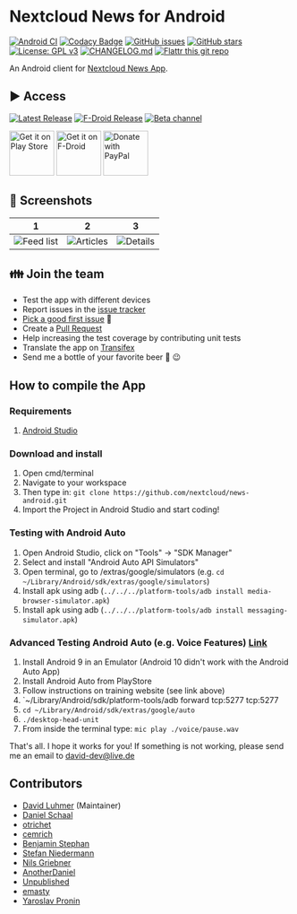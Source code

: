 # Nextcloud News for Android

[![Android CI](https://github.com/nextcloud/news-android/workflows/Android%20CI/badge.svg)](https://github.com/nextcloud/news-android/actions)
[![Codacy Badge](https://api.codacy.com/project/badge/Grade/2bb65782750445c99e80dab29f6701a6)](https://www.codacy.com/app/Nextcloud/news-android?utm_source=github.com&amp;utm_medium=referral&amp;utm_content=nextcloud/news-android&amp;utm_campaign=Badge_Grade)
[![GitHub issues](https://img.shields.io/github/issues/nextcloud/news-android.svg)](https://github.com/nextcloud/news-android/issues)
[![GitHub stars](https://img.shields.io/github/stars/nextcloud/news-android.svg)](https://github.com/nextcloud/news-android/stargazers)
[![License: GPL v3](https://img.shields.io/badge/License-GPL%20v3-blue.svg)](https://www.gnu.org/licenses/gpl-3.0)
[![CHANGELOG.md](https://img.shields.io/badge/Changelog-CHANGELOG.md-informational)](CHANGELOG.md)
[![Flattr this git repo](https://img.shields.io/badge/Flattr-Donate-success)](https://flattr.com/submit/auto?user_id=david-dev&url=https://github.com/owncloud/News-Android-App&title=News-Android-App&language=JAVA&tags=github&category=software)

An Android client for [Nextcloud News App](https://github.com/nextcloud/news/).

## ▶️ Access

[![Latest Release](https://img.shields.io/github/v/tag/nextcloud/news-android?label=latest+release&sort=semver)](https://github.com/nextcloud/news-android/releases)
[![F-Droid Release](https://img.shields.io/f-droid/v/de.luhmer.owncloudnewsreader)](https://f-droid.org/de/packages/de.luhmer.owncloudnewsreader/)
[![Beta channel](https://img.shields.io/badge/Play%0DStore-Beta%0Dchannel-informational)](https://play.google.com/apps/testing/de.luhmer.owncloudnewsreader)

[<img src="https://play.google.com/intl/en_us/badges/images/generic/en_badge_web_generic.png"
      alt="Get it on Play Store"
      height="80">](https://play.google.com/store/apps/details?id=de.luhmer.owncloudnewsreader&pcampaignid=MKT-Other-global-all-co-prtnr-py-PartBadge-Mar2515-1)
[<img src="https://f-droid.org/badge/get-it-on.png"
      alt="Get it on F-Droid"
      height="80">](https://f-droid.org/app/de.luhmer.owncloudnewsreader)
[<img src="https://raw.githubusercontent.com/stefan-niedermann/paypal-donate-button/master/paypal-donate-button.png"
      alt="Donate with PayPal"
      height="80">](https://www.paypal.com/donate?hosted_button_id=5TJ6LTEVTDF5J)


## 👀 Screenshots

| 1 | 2 | 3 |
| --- | --- | --- |
| ![Feed list](https://raw.githubusercontent.com/nextcloud/news-android/master/fastlane/metadata/android/en-US/images/phoneScreenshots/1_en-US.png) | ![Articles](https://raw.githubusercontent.com/nextcloud/news-android/master/fastlane/metadata/android/en-US/images/phoneScreenshots/2_en-US.png) | ![Details](https://raw.githubusercontent.com/nextcloud/news-android/master/fastlane/metadata/android/en-US/images/phoneScreenshots/4_en-US.png) |

## 👪 Join the team
* Test the app with different devices
* Report issues in the [issue tracker](https://github.com/nextcloud/news-android/issues)
* [Pick a good first issue](https://github.com/nextcloud/news-android/labels/good%20first%20issue) :notebook:
* Create a [Pull Request](https://opensource.guide/how-to-contribute/#opening-a-pull-request)
* Help increasing the test coverage by contributing unit tests
* Translate the app on [Transifex](https://app.transifex.com/nextcloud/nextcloud/)
* Send me a bottle of your favorite beer :beers: :wink:

## How to compile the App

### Requirements

1. [Android Studio](https://developer.android.com/studio/)

### Download and install

1. Open cmd/terminal
2. Navigate to your workspace
3. Then type in: `git clone https://github.com/nextcloud/news-android.git`
4. Import the Project in Android Studio and start coding!
   
### Testing with Android Auto

1. Open Android Studio, click on "Tools" -> "SDK Manager"
2. Select and install "Android Auto API Simulators"
3. Open terminal, go to <android-sdk>/extras/google/simulators (e.g. `cd ~/Library/Android/sdk/extras/google/simulators`)
4. Install apk using adb (`../../../platform-tools/adb install media-browser-simulator.apk`)
5. Install apk using adb (`../../../platform-tools/adb install messaging-simulator.apk`)

### Advanced Testing Android Auto (e.g. Voice Features) [Link](https://developer.android.com/training/cars/testing)

1. Install Android 9 in an Emulator (Android 10 didn't work with the Android Auto App)
2. Install Android Auto from PlayStore
3. Follow instructions on training website (see link above)
4. `~/Library/Android/sdk/platform-tools/adb forward tcp:5277 tcp:5277
5. `cd ~/Library/Android/sdk/extras/google/auto`
6. `./desktop-head-unit`
7. From inside the terminal type: `mic play ./voice/pause.wav`

That's all. I hope it works for you! If something is not working, please send me an email to david-dev@live.de


## Contributors

* [David Luhmer](https://github.com/David-Development) (Maintainer)
* [Daniel Schaal](https://github.com/schaal)
* [otrichet](https://github.com/otrichet)
* [cemrich](https://github.com/cemrich)
* [Benjamin Stephan](https://github.com/b3nson)
* [Stefan Niedermann](https://github.com/stefan-niedermann)
* [Nils Griebner](https://github.com/NilsGriebner)
* [AnotherDaniel](https://github.com/AnotherDaniel)
* [Unpublished](https://github.com/Unpublished)
* [emasty](https://github.com/emasty)
* [Yaroslav Pronin](https://github.com/proninyaroslav)
